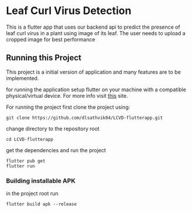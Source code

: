 # Leaf Curl Virus Detection

This is a flutter app that uses our backend api to predict the presence of leaf curl virus in a plant using image of its leaf. The user needs to upload a cropped image for best performance

## Running this Project

This project is a initial version of application and many features are to be implemented.

for running the application setup flutter on your machine with a compatible physical/virtual device. For more info visit [this](https://docs.flutter.dev/get-started/install) site.

For running the project first clone the project using:
```
git clone https://github.com/dlsathvik04/LCVD-flutterapp.git
```

change directory to the repository root
```
cd LCVD-flutterapp
```
get the dependencies and run the project
```
flutter pub get
flutter run
```
### Building installable APK

in the project root run 
```
flutter build apk --release
```

